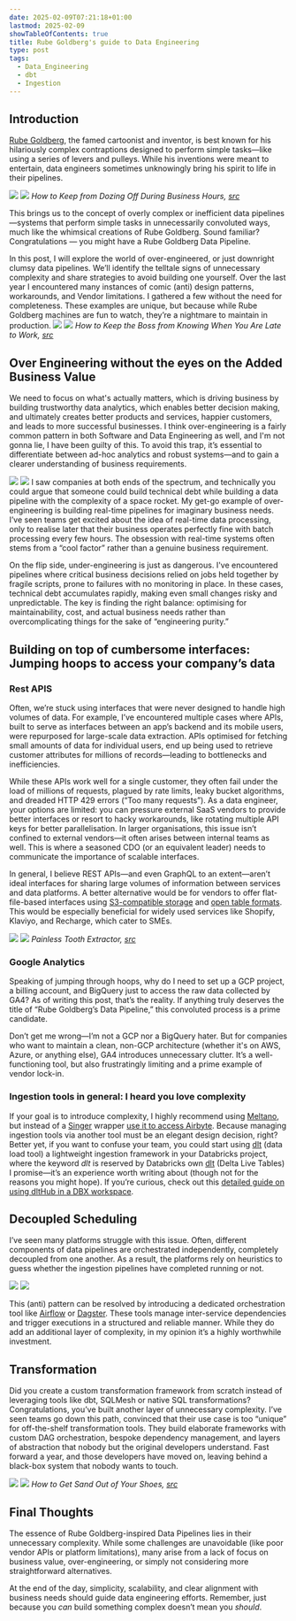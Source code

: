 ```yaml
---
date: 2025-02-09T07:21:18+01:00
lastmod: 2025-02-09
showTableOfContents: true
title: Rube Goldberg's guide to Data Engineering
type: post
tags:
  - Data_Engineering
  - dbt
  - Ingestion
---
```

## Introduction

[Rube Goldberg](https://en.wikipedia.org/wiki/Rube_Goldberg), the famed cartoonist and inventor, is best known for his hilariously complex contraptions designed to perform simple tasks—like using a series of levers and pulleys. 
While his inventions were meant to entertain, data engineers sometimes unknowingly bring his spirit to life in their pipelines.

![](../../static/images/How_To_Stay_Awake_During_Business_Hours.png)
![](/images/How_To_Stay_Awake_During_Business_Hours.png)
*How to Keep from Dozing Off During Business Hours, [src](https://www.rubegoldberg.org/all-about-rube/cartoon-gallery/category_2/id_41)*

This brings us to the concept of overly complex or inefficient data pipelines—systems that perform simple tasks in unnecessarily convoluted ways, much like the whimsical creations of Rube Goldberg. Sound familiar? Congratulations — you might have a Rube Goldberg Data Pipeline.

In this post, I will explore the world of over-engineered, or just downright clumsy data pipelines. We’ll identify the telltale signs of unnecessary complexity and share strategies to avoid building one yourself. Over the last year I encountered many instances of comic (anti) design patterns, workarounds, and Vendor limitations. I gathered a few without the need for completeness. These examples are unique, but because while Rube Goldberg machines are fun to watch, they’re a nightmare to maintain in production.
![](static/images/How_to_Keep_the_Boss_from_Knowing_When_You_Are_Late_to_Work.png)
![](/images/How_to_Keep_the_Boss_from_Knowing_When_You_Are_Late_to_Work.png)
*How to Keep the Boss from Knowing When You Are Late to Work, [src](https://www.rubegoldberg.org/all-about-rube/cartoon-gallery/category_2/id_52)*
## Over Engineering without the eyes on the Added Business Value

We need to focus on what's actually matters, which is driving business by building trustworthy data analytics, which enables better decision making, and ultimately creates better products and services, happier customers, and leads to more successful businesses.
I think over-engineering is a fairly common pattern in both Software and Data Engineering as well, and I'm not gonna lie, I have been guilty of this. To avoid this trap, it’s essential to differentiate between ad-hoc analytics and robust systems—and to gain a clearer understanding of business requirements.


![](../../static/images/tech_debt_vs_over_eng.png)
![](/images/tech_debt_vs_over_eng.png)
I saw companies at both ends of the spectrum, and technically you could argue that someone could build technical debt while building a data pipeline with the complexity of a space rocket. My get-go example of over-engineering is building real-time pipelines for imaginary business needs.  I’ve seen teams get excited about the idea of real-time data processing, only to realise later that their business operates perfectly fine with batch processing every few hours. The obsession with real-time systems often stems from a “cool factor” rather than a genuine business requirement.

On the flip side, under-engineering is just as dangerous. I've encountered pipelines where critical business decisions relied on jobs held together by fragile scripts, prone to failures with no monitoring in place. In these cases, technical debt accumulates rapidly, making even small changes risky and unpredictable. The key is finding the right balance: optimising for maintainability, cost, and actual business needs rather than overcomplicating things for the sake of “engineering purity.”

## Building  on top of cumbersome interfaces: Jumping hoops to access your company’s data
### Rest APIS
Often, we’re stuck using interfaces that were never designed to handle high volumes of data. For example, I’ve encountered multiple cases where APIs, built to serve as interfaces between an app’s backend and its mobile users, were repurposed for large-scale data extraction. 
APIs optimised for fetching small amounts of data for individual users, end up being used to retrieve customer attributes for millions of records—leading to bottlenecks and inefficiencies.

While these APIs work well for a single customer, they often fail under the load of millions of requests, plagued by rate limits, leaky bucket algorithms, and dreaded HTTP 429 errors (“Too many requests”). As a data engineer, your options are limited: you can pressure external SaaS vendors to provide better interfaces or resort to hacky workarounds, like rotating multiple API keys for better parallelisation. In larger organisations, this issue isn’t confined to external vendors—it often arises between internal teams as well. This is where a seasoned CDO (or an equivalent leader) needs to communicate the importance of scalable interfaces.

In general, I believe REST APIs—and even GraphQL to an extent—aren’t ideal interfaces for sharing large volumes of information between services and data platforms. A better alternative would be for vendors to offer flat-file-based interfaces using [S3-compatible storage](https://m.xkcd.com/927/) and [open table formats](https://www.starburst.io/data-glossary/open-table-formats/). This would be especially beneficial for widely used services like Shopify, Klaviyo, and Recharge, which cater to SMEs.


![](../../static/images/Painless_Tooth_Extractor.png)
![](/images/Painless_Tooth_Extractor.png)
*Painless Tooth Extractor, [src](https://www.rubegoldberg.org/all-about-rube/cartoon-gallery/category_2/id_90)*

### Google Analytics

Speaking of jumping through hoops, why do I need to set up a GCP project, a billing account, and BigQuery just to access the raw data collected by GA4? As of writing this post, that’s the reality. If anything truly deserves the title of “Rube Goldberg’s Data Pipeline,” this convoluted process is a prime candidate.

Don’t get me wrong—I’m not a GCP nor a BigQuery hater. But for companies who want to maintain a clean, non-GCP architecture (whether it's on AWS, Azure, or anything else), GA4 introduces unnecessary clutter. It’s a well-functioning tool, but also frustratingly limiting and a prime example of vendor lock-in.

### Ingestion tools in general: I heard you love complexity

If your goal is to introduce complexity, I highly recommend using [Meltano](https://meltano.com/), but instead of a [Singer](https://hub.meltano.com/singer/spec/) wrapper [use it to access Airbyte](https://meltano.com/blog/meltano-community-contribution-enables-running-over-200-airbyte-connectors/). Because managing ingestion tools via another tool must be an elegant design decision, right? Better yet, if you want to confuse your team, you could start using [dlt](https://dlthub.com/) (data load tool) a lightweight ingestion framework in your Databricks project, where the keyword *dlt*  is reserved by Databricks own [dlt](https://www.databricks.com/product/delta-live-tables) (Delta Live Tables) 
I promise—it’s an experience worth writing about (though not for the reasons you might hope). If you’re curious, check out this [detailed guide on using dltHub in a DBX workspace](https://dlthub.notion.site/Databricks-notebook-instructions-980832a90fab4a98b6c8aa010d47646e).
## Decoupled Scheduling

I’ve seen many platforms struggle with this issue. Often, different components of data pipelines are orchestrated independently, completely decoupled from one another. As a result, the platforms rely on heuristics to guess whether the ingestion pipelines have completed running or not.

![](../../static/images/decoupled_project.png)
![](/images/decoupled_project.png)

This (anti) pattern can be resolved by introducing a dedicated orchestration tool like [Airflow](https://airflow.apache.org/) or [Dagster](https://dagster.io/). These tools manage inter-service dependencies and trigger executions in a structured and reliable manner. While they do add an additional layer of complexity, in my opinion it’s a highly worthwhile investment.
## Transformation

Did you create a custom transformation framework from scratch instead of leveraging tools like dbt, SQLMesh or native SQL transformations? Congratulations, you’ve built another layer of unnecessary complexity. I’ve seen teams go down this path, convinced that their use case is too “unique” for off-the-shelf transformation tools. They build elaborate frameworks with custom DAG orchestration, bespoke dependency management, and layers of abstraction that nobody but the original developers understand. Fast forward a year, and those developers have moved on, leaving behind a black-box system that nobody wants to touch.

![](../../static/images/How_to_Get_Sand_Out_of_Your_Shoes.png)
	![](/images/How_to_Get_Sand_Out_of_Your_Shoes.png)
*How to Get Sand Out of Your Shoes, [src](https://www.rubegoldberg.org/all-about-rube/cartoon-gallery/category_2/id_108)*
## Final Thoughts

The essence of Rube Goldberg-inspired Data Pipelines lies in their unnecessary complexity. While some challenges are unavoidable (like poor vendor APIs or platform limitations), many arise from a lack of focus on business value, over-engineering, or simply not considering more straightforward alternatives.

At the end of the day, simplicity, scalability, and clear alignment with business needs should guide data engineering efforts. Remember, just because you _can_ build something complex doesn’t mean you _should_.